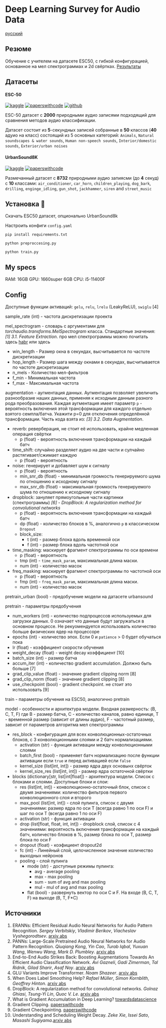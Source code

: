 # Deep Learning Survey for Audio Data

[русский](README_ru.md)

## Резюме

Обучение с учителем на датасете ESC50, с гибкой конфигурацией, основанное на мел спектрограммах и 2d свёртках. [Результаты](logs/results/esc50/)

## Датасеты

#### ESC-50

[![kaggle](https://www.kaggle.com/static/images/favicon.ico)](https://www.kaggle.com/datasets/ludovick/esc50dataset) [![paperswithcode](https://paperswithcode.com/favicon.ico)](https://paperswithcode.com/dataset/esc-50) [![github](https://github.githubassets.com/favicons/favicon-dark.svg)](https://github.com/karolpiczak/ESC-50)

ESC-50 датасет с **2000** природными аудио записями подходящий для сравнения методов аудио классификации.

Датасет состоит из **5**-секундных записей собранные в **50** классов (**40**  адуио на класс) состоящий из 5 основных категорий: `Animals`, `Natural soundscapes & water sounds`, `Human non-speech sounds`, `Interior/domestic sounds`, `Exterior/urban noises`

#### UrbanSound8K

[![kaggle](https://www.kaggle.com/static/images/favicon.ico)](https://www.kaggle.com/datasets/chrisfilo/urbansound8k) [![paperswithcode](https://paperswithcode.com/favicon.ico)](https://paperswithcode.com/dataset/urbansound8k-1)

Размечанный датасет с **8732** природными аудио запиясми (до **4** секуд) с **10** классами: `air_conditioner`, `car_horn`, `children_playing`, `dog_bark`, `drilling`, `enginge_idling`, `gun_shot`, `jackhammer`, `siren` and `street_music`

## Установка 🔨

Скачать ESC50 датасет, опционально UrbanSound8k

Настроить конфиги `config.yaml`

```
pip install requirements.txt
```

```
python preproccesing.py
```

```
python train.py
```

## My specs

RAM: 16GB
GPU: 1660super 6GB
CPU: i5-11400F

## Config

Доступные функции активаций: `gelu`, `relu`, `lrelu` (LeakyReLU), `swiglu` [4]

sample_rate (int) - частота дискретизации проекта

mel_spectrogram - словарь с аргументами для *torchaudio.transforms.MelSpectrogram* класса. Стандартные значения: *[1] 3.1. Feature Extraction*. про мел спектрограммы можно почитать здесь [habr](https://habr.com/ru/post/462527/) или здесь

* win_length - Размер окна в секундах, высчитывается по частоте дискретизации
* hop_length - Размер шага между окнами в секундах, высчитывается по частоте дискретизации
* n_mels - Количество мел-фильтров
* f_min - Минимальная частота
* f_max - Максимальная частота

augmentation - аугментация данных. Аугментация позволяет увеличить разнообразие наших данных, применяя к исходным данным разного рода преобразования. Каждая аугментация имеет параметр `p` - вероятность включения этой трансформации для каждого отдельно взятого семпла/батча. Укажити p=0 для отключения определённой трансформации. Часть кода взята из: *[3] 3.2. Data Augmentation*.

* reverb: реверберация, не стоит её использовать, крайне медленная операция свёртки
  * p (float) - вероятность включения трансформации на каждый батч
* time_shift: случайно разделяет аудио на две части и сулчайно растягивает/сжимает каждую
  * p (float) - вероятность
* noise: генерирует и добавляет шум к сигналу
  * p (float) - вероятность
  * min_snr_db (float) - минимальная громкость генерируемого шума по отношению к исходному сигналу
  * max_snr_db (float) - максимальная громкость генерируемого шума по отношению к исходному сигналу
* dropblock: зануляет прямоугольные части картинки (спектрограммы) *[6] - DropBlock: A regularization method for convolutional networks*
  * p  (float) - вероятность включения трансформации на каждый батч
  * dp (float) - количество блоков в %, аналогично `p` в классическом `Dropout`
  * block_size:
    * t (int) - размер блока вдоль временной оси
    * f (int) - размер блока вдоль частотной оси
* time_masking: маскирует фрагмент спектрограммы по оси времени
  * p (float) - вероятность
  * tmp (int) - `time_mask_param`, максимальная длина маски.
  * num (int) - количество масок
* freq_masking: маскирует фрагмент спектрограммы по частотной оси
  * p (float) - вероятность
  * fmp (int) - `freq_mask_param`, максимальная длина маски.
  * num (int) - количество масок

pretrain_urban (bool) - предобучение модели на датасете urbansound

pretrain - параметры предобучения

* num_workers (int) - количество подпроцессов используемых для загрузки данных. 0 означает что данные будут загружаться в основном процессе. Не рекуомендуется использовать количество больше физических ядер на процессоре
* epochs (int) - количество эпох. Если 0 и `patience` > 0 будет обучаться пока
* lr (float) - коэффициент скорости обучения
* weight_decay (float) - weight decay коэффициент [10]
* batch_size (int) - размер батча
* accum_iter (int) - количество gradient accumulation. Должно быть больше  [7]
* grad_clip_value (float) - значение gradient clipping norm [8]
* grad_clip_norm (float) - значение gradient clipping [8]
* use_checkpoint (bool) - gradient checkpoint. не стоит это использовать [9]

train - параметры обучения на ESC50, аналогично pretrain

model - особенности и архитектура модели. Входная размерность: (B, C, T, F) где B - размер батча, C - количество каналов, равно единице, T - временной размер (зависит от длины аудио), F - частотный размер, зависит от параметров алгоритма мел спектрограммы

* res_block - конфигурация для всех конволюционных-остаточных блоков, с 3 конволюционными слоями и 2 батч нормализациями.
  * activation (str) - функция активации между конволюционными слоями
  * batch_first (bool) - применяет батч нормализацию после функции активации если `true` и перед активацией если `false`
  * kernel_size (list[int, int]) - размер ядра двух основынх свёрток
  * kernel_size_res (list[int, int]) - размер ядра остаточной свёртки
* blocks (dictionary[str, list|int|float]) - архитектура модели. Список с блоками и слоями. Доступные блоки и слои:
  * res (list[int, int]) - конволюционно-остаточный блок, список с двумя значениями: количество фильтров первого конволюционного слоя и второго
  * max_pool (list[int, int]) - слой пулинга, список с двумя значениями: размер ядра по оси T (всегда равно 1 по оси F) и шаг по оси T (всегда равно 1 по оси F)
  * activation (str) - функция активации
  * drop (list[float, float, int, int]) - dropblock слой, список с 4 значениями: вероятность включения трансформации на каждый батч, количество блоков в %, размер блока по оси T, размер блока по оси F
  * dropout (float) - коэфициент dropout2d
  * fc (int) - Линейный слой, целочисленное значение количество выходных нейронов
  * pooling - слой пулинга
    * mode (str) - доступные режимы пулинга:
      * avg - average pooling
      * max - max pooling
      * sum - sum of avg and max pooling
      * mul - mul of avg and max pooling
    * flat (bool) - развернуть вектор по оси C и F. На входе (B, C, T, F) на выходе (B, T, F*C)

## Источники

1. ERANNs: Efficient Residual Audio Neural Networks for Audio Pattern Recognition. *Sergey Verbitskiy*, *Vladimir Berikov*, *Viacheslav Vyshegorodtsev*. [arxiv abs](https://arxiv.org/abs/2106.01621v7)
2. PANNs: Large-Scale Pretrained Audio Neural Networks for Audio Pattern Recognition. *Qiuqiang Kong*, *Yin Cao*, *Turab Iqbal*, *Yuxuan Wang*, *Wenwu Wang*, *Mark D. Plumbley*. [arxiv abs](https://arxiv.org/abs/1912.10211)
3. End-to-End Audio Strikes Back: Boosting Augmentations Towards An Efficient Audio Classification Network. *Avi Gazneli*, *Gadi Zimerman*, *Tal Ridnik*, *Gilad Sharir*, *Asaf Noy*. [arxiv abs](https://arxiv.org/abs/2204.11479)
4. GLU Variants Improve Transformer. *Noam Shazeer*. [arxiv abs](https://arxiv.org/abs/2002.05202v1)
5. When Does Label Smoothing Help? *Rafael Müller*, *Simon Kornblith*, *Geoffrey Hinton*. [arxiv abs](https://arxiv.org/abs/1906.02629)
6. DropBlock: A regularization method for convolutional networks. *Golnaz Ghiasi*, *Tsung-Yi Lin*, *Quoc V. Le*. [arxiv abs](https://arxiv.org/abs/1810.12890v1)
7. What is Gradient Accumulation in Deep Learning? [towardsdatascience](https://towardsdatascience.com/what-is-gradient-accumulation-in-deep-learning-ec034122cfa)
8. Gradient Clipping. [paperswithcode](https://paperswithcode.com/method/gradient-clipping)
9. Gradient Checkpointing. [paperswithcode](https://paperswithcode.com/method/gradient-checkpointing)
10. Understanding and Scheduling Weight Decay. *Zeke Xie*, *Issei Sato*, *Masashi Sugiyama*.[arxiv abs](https://arxiv.org/abs/2011.11152)
